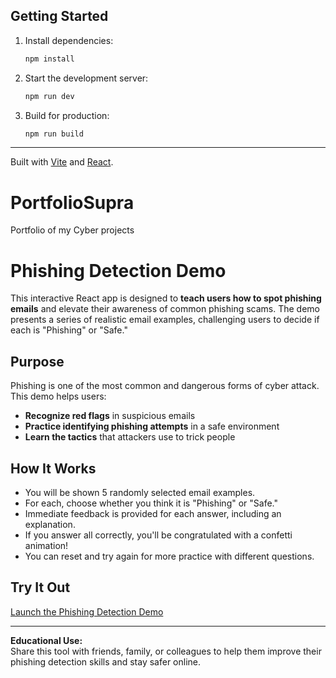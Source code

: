 ## Getting Started

1. Install dependencies:
   ```sh
   npm install
   ```
2. Start the development server:
   ```sh
   npm run dev
   ```
3. Build for production:
   ```sh
   npm run build
   ```

---
Built with [Vite](https://vitejs.dev/) and [React](https://react.dev/).
# PortfolioSupra
Portfolio of my Cyber projects

# Phishing Detection Demo

This interactive React app is designed to **teach users how to spot phishing emails** and elevate their awareness of common phishing scams. The demo presents a series of realistic email examples, challenging users to decide if each is "Phishing" or "Safe." 

## Purpose

Phishing is one of the most common and dangerous forms of cyber attack. This demo helps users:
- **Recognize red flags** in suspicious emails
- **Practice identifying phishing attempts** in a safe environment
- **Learn the tactics** that attackers use to trick people

## How It Works

- You will be shown 5 randomly selected email examples.
- For each, choose whether you think it is "Phishing" or "Safe."
- Immediate feedback is provided for each answer, including an explanation.
- If you answer all correctly, you'll be congratulated with a confetti animation!
- You can reset and try again for more practice with different questions.

## Try It Out

[Launch the Phishing Detection Demo](https://bwennin92.github.io/phishing-demo/)

---

**Educational Use:**  
Share this tool with friends, family, or colleagues to help them improve their phishing detection skills and stay safer online.
